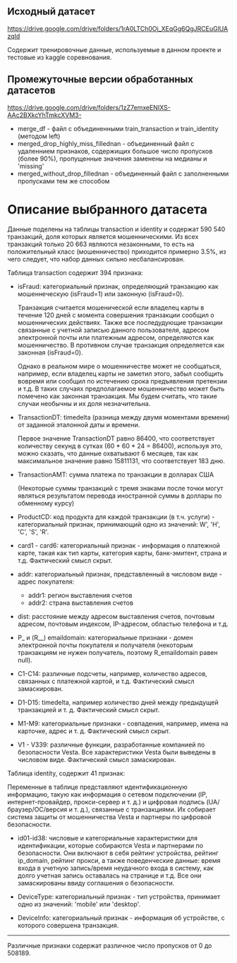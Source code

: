 ## Исходный датасет

https://drive.google.com/drive/folders/1rA0LTCh0Oj_XEqGg6QgJRCEuGlUAzqId

Содержит тренировочные данные, используемые в данном проекте и тестовые из kaggle соревнования.


## Промежуточные версии обработанных датасетов

https://drive.google.com/drive/folders/1zZ7emxeENIXS-AAc2BXkcYhTmkcXVM3-

* merge_df - файл с объединенными train_transaction и train_identity (методом left)
* merged_drop_highly_miss_fillednan - объединенный файл с удаленнием признаков, содержищих большое число пропусков (более 90%), пропущенные значения заменены на медианы и 'missing'
* merged_without_drop_fillednan - объединенный файл с заполненными пропусками тем же способом



# Описание выбранного датасета

Данные поделены на таблицы transaction и identity и содержат 590 540 транзакций, доля которых является мошенническими. Из всех транзакций только 20 663 являются незаконными, то есть на положительный класс 
(мошенничество) приходится примерно 3.5%, из чего следует, что набор данных сильно несбалансирован.

Таблица transaction содержит 394 признака:

* isFraud: категориальный признак, определяющий транзакцию как мошеннеческую (isFraud=1) или законную (isFraud=0). 
  
  Транзакция считается мошенической если владелец карты в течение 120 дней с момента совершения транзакции сообщил о мошеннических действиях. 
  Также все последудующие транзакции связанные с учетной записью данного пользователя, адресом электронной почты или платежным адресом, определяются как мошенничество. 
  В противном случае транзакция определяется как законная (isFraud=0).
  
  Однако в реальном мире о мошенничестве может не сообщаться, например, если владелец карты не заметил этого, забыл сообщить вовремя или сообщил по истечению срока предъявления претензии и т.д. 
  В таких случаях предполагаемое мошенничество может быть помечено как законная транзакция.
  Мы будем считать, что такие случаи необычны и их доля незначительна.

* TransactionDT: timedelta (разница между двумя моментами времени) от заданной эталонной даты и времени. 
  
  Первое значение TransactionDT равно 86400, что соответствует количеству секунд в сутках (60 * 60 * 24 = 86400), используя это,
  можно сказать, что данные охватывают 6 месяцев, так как максимальное значение равно 15811131, что соответствует 183 дню.

* TransactionAMT: сумма платежа по транзакции в долларах США 
  
  (Некоторые суммы транзакций с тремя знаками после точки могут являться результатом перевода иностранной 
  суммы в доллары по обменному курсу)

* ProductCD: код продукта для каждой транзакции (в т.ч. услуги) - категориальный признак, 
  принимающий одно из значений: W', 'H', 'C', 'S', 'R'.

* card1 - card6: категориальный признак - информация о платежной карте, такая как тип карты, категория карты, 
  банк-эмитент, страна и т.д. Фактический смысл скрыт.

* addr: категориальный признак, представленный в числовом виде - адрес покупателя:
  * addr1: регион выставления счетов
  * addr2: страна выставления счетов

* dist: расстояние между адресом выставления счетов, почтовым адресом, почтовым индексом, IP-адресом, областью телефона и т.д.

* P_ и (R__) emaildomain: категориальные признаки - домен электронной почты покупателя и получателя 
  (некоторым транзакциям не нужен получатель, поэтому R_emaildomain равен null).

* C1-C14: различные подсчеты, например, количество адресов, связанных с платежной картой, и т.д. Фактический смысл замаскирован.

* D1-D15: timedelta, например количество дней между предыдущей транзакцией и т. д. Фактический смысл скрыт.

* M1-M9: категориальные признаки - совпадения, например, имена на карточке, адрес и т. д. Фактический смысл скрыт.

* V1 - V339: различные функции, разработанные компанией по безопасности Vesta. Все характеристики Vesta были выведены в числовом виде. Фактический смысл замаскирован.


Таблица identity, содержит 41 признак:

Переменные в таблице представляют идентификационную информацию, такую как информация о сетевом подключении (IP, интернет-провайдер, прокси-сервер и т. д.) и цифровая подпись (UA/браузер/ОС/версия и т. д.), связанные с транзакциями.
Их собирает система защиты от мошенничества Vesta и партнеры по цифровой безопасности.

* id01-id38: числовые и категориальные характеристики для идентификации, которые собираются Vesta и партнерами по безопасности. 
  Они включают в себя рейтинг устройства, рейтинг ip_domain, рейтинг прокси, а также поведенческие данные: 
  время входа в учетную запись/время неудачного входа в систему, как долго учетная запись оставалась на странице и т.д. 
  Все они замаскированы ввиду соглашения о безопасности.

* DeviceType: категориальный признак - тип устройства, принимает одно из значений: 'mobile' или 'desktop'.

* DeviceInfo: категориальный признак - информация об устройстве, с которого совершена транзакция.

------------------------------

Различные признаки содержат различное число пропусков от 0 до 508189.
